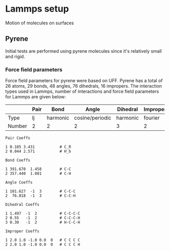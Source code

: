 # Lammps setup
Motion of molecules on surfaces

## Pyrene
Initial tests are performed using pyrene molecules since it's relatively small and rigid.

### Force field parameters
Force field parameters for pyrene were based on UFF.
Pyrene has a total of 26 atoms, 29 bonds, 48 angles, 76 dihedrals, 16 impropers. The interaction types used in Lammps, number of interactions and force field parameters for Lammps are given below:

|        | Pair | Bond     | Angle           | Dihedral | Improper |
|--------|------|----------|-----------------|----------|----------|
| Type   | lj   | harmonic | cosine/periodic | harmonic | fourier  |
| Number | 2    | 2        | 2               | 3        | 2        |


```
Pair Coeffs

1 0.105 3.431           # C_R
2 0.044 2.571           # H_b

Bond Coeffs

1 391.670  1.458        # C-C
2 357.440  1.081        # C-H

Angle Coeffs

1 101.627  -1  3        # C-C-C
2  76.818  -1  3        # C-C-H

Dihedral Coeffs

1 1.497  -1  2          # C-C-C-C
2 0.55   -1  2          # C-C-C-H
3 0.30   -1  2          # H-C-C-H

Improper Coeffs

1 2.0 1.0 -1.0 0.0  0   # C C C C
2 2.0 1.0 -1.0 0.0  0   # C C C H
```
